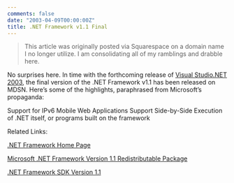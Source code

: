 ```yaml
---
comments: false
date: "2003-04-09T00:00:00Z"
title: .NET Framework v1.1 Final
---
```


> This article was originally posted via Squarespace on a domain name I no longer utilize.  I am consolidating all of my ramblings and drabble here.

No surprises here. In time with the forthcoming release of [Visual Studio.NET 2003][1], the final version of the .NET Framework v1.1 has been released on MDSN. Here’s some of the highlights, paraphrased from Microsoft’s propaganda:

Support for IPv6
Mobile Web Applications Support
Side-by-Side Execution of .NET itself, or programs built on the framework

Related Links:

[.NET Framework Home Page][2]

[Microsoft .NET Framework Version 1.1 Redistributable Package][3]

[.NET Framework SDK Version 1.1][4]

[1]: http://msdn.microsoft.com/vstudio/
[2]: http://msdn.microsoft.com/netframework/
[3]: http://www.microsoft.com/downloads/details.aspx?familyid=262d25e3-f589-4842-8157-034d1e7cf3a3&displaylang=en
[4]: http://www.microsoft.com/downloads/details.aspx?familyid=9b3a2ca6-3647-4070-9f41-a333c6b9181d&displaylang=en